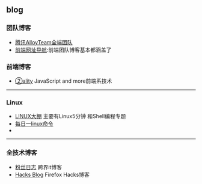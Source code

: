 ## blog

### 团队博客

* [腾讯AlloyTeam全端团队](http://www.alloyteam.com/)
* [前端网址导航](http://www.whycss.com/):前端团队博客基本都涵盖了



### 前端博客

- [②ality](http://www.2ality.com/) JavaScript and more前端系技术

------



### Linux

- [LINUX大棚](http://roclinux.cn/) 主要有Linux5分钟 和Shell编程专题
- [每日一linux命令](http://www.cnblogs.com/peida/tag/%E6%AF%8F%E6%97%A5%E4%B8%80linux%E5%91%BD%E4%BB%A4/)
- ​

------

### 全技术博客

- [粉丝日志](http://blog.fens.me/) 跨界it博客
- [Hacks Blog](https://hacks.mozilla.org/) Firefox Hacks博客

